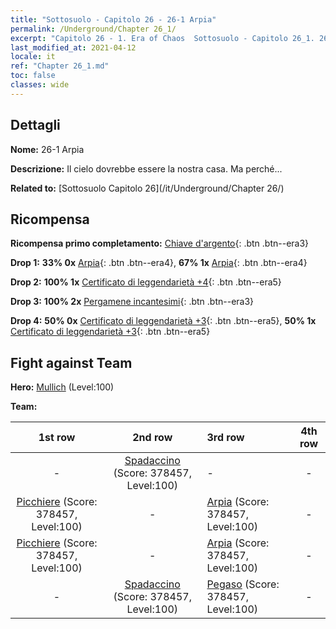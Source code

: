 ```yaml
---
title: "Sottosuolo - Capitolo 26 - 26-1 Arpia"
permalink: /Underground/Chapter 26_1/
excerpt: "Capitolo 26 - 1. Era of Chaos  Sottosuolo - Capitolo 26_1. 26-1 Arpia"
last_modified_at: 2021-04-12
locale: it
ref: "Chapter 26_1.md"
toc: false
classes: wide
---
```


## Dettagli

 **Nome:** 26-1 Arpia

 **Descrizione:** Il cielo dovrebbe essere la nostra casa. Ma perché...

 **Related to:** [Sottosuolo Capitolo 26](/it/Underground/Chapter 26/)

## Ricompensa

 **Ricompensa primo completamento:** [Chiave d'argento](/it/Items/con_693/){: .btn .btn--era3}

 **Drop 1:** **33% 0x** [Arpia](/it/Items/unt_245/){: .btn .btn--era4}, **67% 1x** [Arpia](/it/Items/unt_245/){: .btn .btn--era4}

 **Drop 2:** **100% 1x** [Certificato di leggendarietà +4](/it/Items/mat_95/){: .btn .btn--era5}

 **Drop 3:** **100% 2x** [Pergamene incantesimi](/it/Items/con_694/){: .btn .btn--era3}

 **Drop 4:** **50% 0x** [Certificato di leggendarietà +3](/it/Items/mat_88/){: .btn .btn--era5}, **50% 1x** [Certificato di leggendarietà +3](/it/Items/mat_88/){: .btn .btn--era5}


## Fight against Team
 **Hero:** [Mullich](/it/heroes/Mullich/) (Level:100)

 **Team:**


  | 1st row | 2nd row | 3rd row | 4th row |
  |:----:|:----:|:----|:----:|
  | - | [Spadaccino](/it/units/Swordsman/) (Score: 378457, Level:100)  | - | - |
  | [Picchiere](/it/units/Pikeman/) (Score: 378457, Level:100)  | - | [Arpia](/it/units/Harpy/) (Score: 378457, Level:100)  | - |
  | [Picchiere](/it/units/Pikeman/) (Score: 378457, Level:100)  | - | [Arpia](/it/units/Harpy/) (Score: 378457, Level:100)  | - |
  | - | [Spadaccino](/it/units/Swordsman/) (Score: 378457, Level:100)  | [Pegaso](/it/units/Pegasus/) (Score: 378457, Level:100)  | - |


